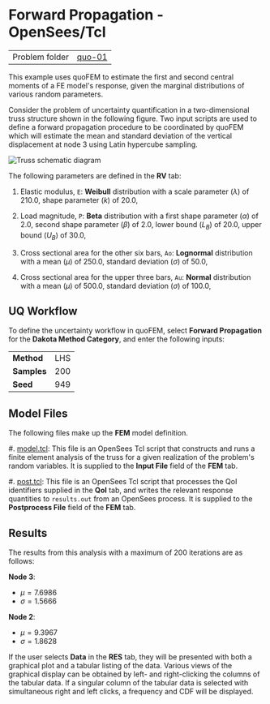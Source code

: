 

# Forward Propagation - OpenSees/Tcl

|  |  |
|---|---|
| Problem folder | [quo-01](https://github.com/claudioperez/SimCenterDocumentation/tree/examples/docs/common/user_manual/examples/desktop/quoFEM/src/quo-01) |

This example uses quoFEM to estimate the first and second central moments of a FE model's response, given the marginal distributions of various random parameters.

Consider the problem of uncertainty quantification in a two-dimensional truss structure shown in the following figure. Two input scripts are used to define a forward propagation procedure to be coordinated by quoFEM which will estimate the mean and standard deviation of the vertical displacement at node 3 using Latin hypercube sampling.

![Truss schematic diagram](truss/truss.png)



The following parameters are defined in the **RV** tab:




1. Elastic modulus, `E`: **Weibull** distribution with a  scale parameter $(\lambda)$ of $210.0$,  shape parameter $(k)$ of $20.0$, 

1. Load magnitude, `P`: **Beta** distribution with a  first shape parameter $(\alpha)$ of $2.0$,  second shape parameter $(\beta)$ of $2.0$,  lower bound $(L_B)$ of $20.0$,  upper bound $(U_B)$ of $30.0$, 

1. Cross sectional area for the other six bars, `Ao`: **Lognormal** distribution with a  mean $(\mu)$ of $250.0$,  standard deviation $(\sigma)$ of $50.0$, 

1. Cross sectional area for the upper three bars, `Au`: **Normal** distribution with a  mean $(\mu)$ of $500.0$,  standard deviation $(\sigma)$ of $100.0$, 




## UQ Workflow


To define the uncertainty workflow in quoFEM, select **Forward Propagation** for the **Dakota Method Category**, and enter the following inputs:



|   |   |
|---|---|
| **Method** | LHS |
| **Samples** | 200 |
| **Seed** | 949 |



## Model Files


The following files make up the **FEM** model definition.


#. [model.tcl](https://raw.githubusercontent.com/claudioperez/SimCenterExamples/master/static/truss/model.tcl): This file is an OpenSees Tcl script that constructs and runs a finite element analysis of the truss for a given realization of the problem's random variables. It is supplied to the **Input File** field of the **FEM** tab.

#. [post.tcl](https://raw.githubusercontent.com/claudioperez/SimCenterExamples/master/static/truss/post.tcl): This file is an OpenSees Tcl script that processes the QoI identifiers supplied in the **QoI** tab, and writes the relevant response quantities to `results.out` from an OpenSees process. It is supplied to the **Postprocess File** field of the **FEM** tab.



<!-- <div class="admonition warning">Do not place the files in your root, downloads, or desktop folder as when the application runs it will copy the contents on the directories and subdirectories containing these files multiple times. If you are like us, your root, Downloads or Documents folders contains and awful lot of files and when the backend workflow runs you will slowly find you will run out of disk space!</div> -->

## Results

The results from this analysis with a maximum of $200$ iterations are as follows: 

**Node 3**:

- $\mu = 7.6986$
- $\sigma = 1.5666$

**Node 2**:

- $\mu = 9.3967$
- $\sigma = 1.8628$

If the user selects **Data** in the **RES** tab, they will be presented with both a graphical plot and a tabular listing of the data. Various views of the graphical display can be obtained by left- and right-clicking the columns of the tabular data. If a singular column of the tabular data is selected with simultaneous right and left clicks, a frequency and CDF will be displayed.

<!-- ![Stochastic truss results.]("truss/trussRES5.png") -->
